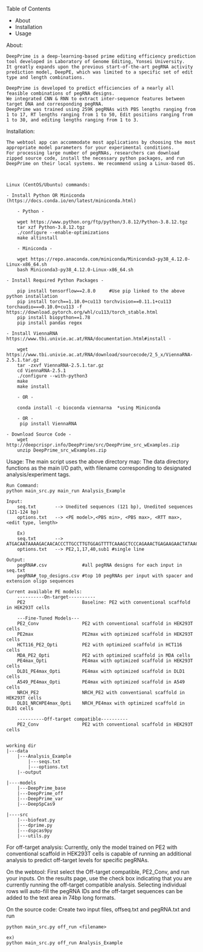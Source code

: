 Table of Contents
- About
- Installation
- Usage


About:

	DeepPrime is a deep-learning-based prime editing efficiency prediction tool developed in Laboratory of Genome Editing, Yonsei University. 
	It greatly expands upon the previous start-of-the-art pegRNA activity prediction model, DeepPE, which was limited to a specific set of edit type and length combinations.

	DeepPrime is developed to predict efficiencies of a nearly all feasible combinations of pegRNA designs.
	We integrated CNN & RNN to extract inter-sequence features between target DNA and corresponding pegRNA.
	DeepPrime was trained using 259K pegRNAs with PBS lengths ranging from 1 to 17, RT lengths ranging from 1 to 50, Edit positions ranging from 1 to 30, and editing lengths ranging from 1 to 3.


Installation:

	The webtool app can accommodate most applications by choosing the most appropriate model parameters for your experimental conditions. 
	For processing large number of pegRNAs, researchers can download zipped source code, install the necessary python packages, and run DeepPrime on their local systems. We recommend using a Linux-based OS.



	Linux (CentOS/Ubuntu) commands:

	- Install Python OR Miniconda (https://docs.conda.io/en/latest/miniconda.html)
		
		- Python -
		
		wget https://www.python.org/ftp/python/3.8.12/Python-3.8.12.tgz
		tar xzf Python-3.8.12.tgz
		./configure --enable-optimizations
		make altinstall

		- Miniconda -
		
		wget https://repo.anaconda.com/miniconda/Miniconda3-py38_4.12.0-Linux-x86_64.sh
		bash Miniconda3-py38_4.12.0-Linux-x86_64.sh

	- Install Required Python Packages -

		pip install tensorflow==2.8.0     #Use pip linked to the above python installation
		pip install torch==1.10.0+cu113 torchvision==0.11.1+cu113 torchaudio===0.10.0+cu113 -f https://download.pytorch.org/whl/cu113/torch_stable.html
		pip install biopython==1.78 
		pip install pandas regex 
		
	- Install ViennaRNA https://www.tbi.univie.ac.at/RNA/documentation.html#install -

		wget https://www.tbi.univie.ac.at/RNA/download/sourcecode/2_5_x/ViennaRNA-2.5.1.tar.gz
		tar -zxvf ViennaRNA-2.5.1.tar.gz
		cd ViennaRNA-2.5.1
		./configure --with-python3	
		make
		make install

		- OR -
		
		conda install -c bioconda viennarna  *using Miniconda
		
		- OR -
		 pip install ViennaRNA

	- Download Source Code -
		wget http://deepcrispr.info/DeepPrime/src/DeepPrime_src_wExamples.zip
		unzip DeepPrime_src_wExamples.zip


Usage:
	The main script uses the above directory map:
	The data directory functions as the main I/O path, with filename corresponding to designated analysis/experiment tags.

	Run Command:
	python main_src.py main_run Analysis_Example

	Input:
		seq.txt 	  --> Unedited sequences (121 bp), Unedited sequences (121-124 bp) 
		options.txt   --> <PE model>,<PBS min>, <PBS max>, <RTT max>, <edit type, length>

		Ex)
		seq.txt 	  --> ATGACAATAAAAGACAACACCCTTGCCTTGTGGAGTTTTCAAAGCTCCCAGAAACTGAGAAGAACTATAACCTGCAAATGTCAACTGAAACCTTAAAGTGAGTATTTAATTGAGCTGAAGT,ATGACAATAAAAGACAACACCCTTGCCTTGTGGAGTTTTCAAAGCTCCCAGAAACTGAGACGAACTATAACCTGCAAATGTCAACTGAAACCTTAAAGTGAGTATTTAATTGAGCTGAAGT
		options.txt   --> PE2,1,17,40,sub1 #single line

	Output:
		pegRNA#.csv 			#all pegRNA designs for each input in seq.txt
		pegRNA#_top_designs.csv #top 10 pegRNAs per input with spacer and extension oligo sequences
	
	Current available PE models:
		----------On-target----------
		PE2						Baseline: PE2 with conventional scaffold in HEK293T cells
		
		---Fine-Tuned Models---
		PE2_Conv 				PE2 with conventional scaffold in HEK293T cells
		PE2max 					PE2max with optimized scaffold in HEK293T cells
		HCT116_PE2_Opti			PE2 with optimized scaffold in HCT116 cells 
		MDA_PE2_Opti			PE2 with optimized scaffold in MDA cells
		PE4max_Opti				PE4max with optimized scaffold in HEK293T cells
		DLD1_PE4max_Opti		PE4max with optimized scaffold in DLD1 cells
		A549_PE4max_Opti		PE4max with optimized scaffold in A549 cells
		NRCH_PE2				NRCH_PE2 with conventional scaffold in HEK293T cells
		DLD1_NRCHPE4max_Opti	NRCH_PE4max with optimized scaffold in DLD1 cells
		
		----------Off-target compatible----------
		PE2_Conv				PE2 with conventional scaffold in HEK293T cells


	working dir
	|---data
		|---Analysis_Example
			|---seqs.txt
			|---options.txt
		|--output

	|----models
		|---DeepPrime_base
		|---DeepPrime_off
		|---DeepPrime_var
		|---DeepSpCas9

	|----src
		|---biofeat.py
		|---dprime.py
		|---dspcas9py
		|---utils.py
		
		
For off-target analysis:
Currently, only the model trained on PE2 with conventional scaffold in HEK293T cells is capable of running an additional analysis to predict off-target levels for specific pegRNAs.

On the webtool:
First select the Off-target compatible, PE2_Conv, and run your inputs. On the results page, use the check box indicating that you are currently running the off-target compatible analysis. Selecting individual rows will auto-fill the pegRNA IDs and the off-target sequences can be added to the text area in 74bp long formats.

On the source code:
Create two input files, offseq.txt and pegRNA.txt and run

    
    python main_src.py off_run <filename>

    ex)
    python main_src.py off_run Analysis_Example

